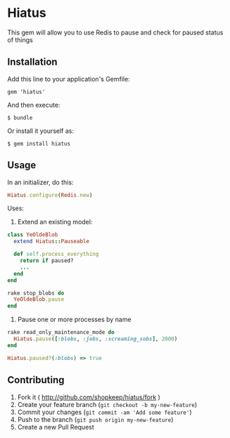 # Hiatus

This gem will allow you to use Redis to pause and check for paused status of things

## Installation

Add this line to your application's Gemfile:

    gem 'hiatus'

And then execute:

    $ bundle

Or install it yourself as:

    $ gem install hiatus

## Usage

In an initializer, do this:

```ruby
Hiatus.configure(Redis.new)
```

Uses:

1. Extend an existing model:

```ruby
class YeOldeBlob
  extend Hiatus::Pauseable

  def self.process_everything
    return if paused?
    ...
  end
end

rake stop_blobs do
  YeOldeBlob.pause
end

```

1. Pause one or more processes by name

```ruby
rake read_only_maintenance_mode do
  Hiatus.pause([:blobs, :jobs, :screaming_sobs], 2000)
end

Hiatus.paused?(:blobs) => true
```

## Contributing

1. Fork it ( http://github.com/shopkeep/hiatus/fork )
2. Create your feature branch (`git checkout -b my-new-feature`)
3. Commit your changes (`git commit -am 'Add some feature'`)
4. Push to the branch (`git push origin my-new-feature`)
5. Create a new Pull Request
